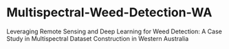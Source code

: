 # Multispectral-Weed-Detection-WA
Leveraging Remote Sensing and Deep Learning for Weed Detection: A Case Study in Multispectral Dataset Construction in Western Australia
